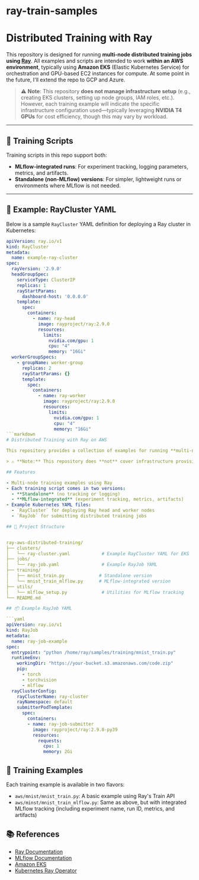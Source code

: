 # ray-train-samples
# Distributed Training with Ray

This repository is designed for running **multi-node distributed training jobs using [Ray](https://www.ray.io/)**. All examples and scripts are intended to work **within an AWS environment**, typically using **Amazon EKS** (Elastic Kubernetes Service) for orchestration and GPU-based EC2 instances for compute. At some point in the future, I'll extend the repo to GCP and Azure. 

> ⚠️ **Note**: This repository **does not manage infrastructure setup** (e.g., creating EKS clusters, setting up node groups, IAM roles, etc.). However, each training example will indicate the specific infrastructure configuration used—typically leveraging **NVIDIA T4 GPUs** for cost efficiency, though this may vary by workload.

---

## 🧪 Training Scripts

Training scripts in this repo support both:

- **MLflow-integrated runs**: For experiment tracking, logging parameters, metrics, and artifacts.
- **Standalone (non-MLflow) versions**: For simpler, lightweight runs or environments where MLflow is not needed.

---

## 📄 Example: RayCluster YAML

Below is a sample `RayCluster` YAML definition for deploying a Ray cluster in Kubernetes:

```yaml
apiVersion: ray.io/v1
kind: RayCluster
metadata:
  name: example-ray-cluster
spec:
  rayVersion: '2.9.0'
  headGroupSpec:
    serviceType: ClusterIP
    replicas: 1
    rayStartParams:
      dashboard-host: '0.0.0.0'
    template:
      spec:
        containers:
          - name: ray-head
            image: rayproject/ray:2.9.0
            resources:
              limits:
                nvidia.com/gpu: 1
                cpu: "4"
                memory: "16Gi"
  workerGroupSpecs:
    - groupName: worker-group
      replicas: 2
      rayStartParams: {}
      template:
        spec:
          containers:
            - name: ray-worker
              image: rayproject/ray:2.9.0
              resources:
                limits:
                  nvidia.com/gpu: 1
                  cpu: "4"
                  memory: "16Gi"
```markdown
# Distributed Training with Ray on AWS

This repository provides a collection of examples for running **multi-node distributed training jobs using [Ray](https://docs.ray.io/en/latest/)** within an **AWS environment**. It is intended for ML practitioners and engineers who want to scale training workloads using Kubernetes-based Ray clusters.

> ⚠️ **Note:** This repository does **not** cover infrastructure provisioning (e.g., Amazon EKS cluster setup, IAM roles, networking, etc.). It assumes that the infrastructure has already been provisioned. For each training example, the infrastructure configuration (e.g., instance type, node pool, GPU type) will be specified. Most examples use **NVIDIA T4 GPUs** for cost efficiency, but this may vary.

## Features

- Multi-node training examples using Ray
- Each training script comes in two versions:
  - **Standalone** (no tracking or logging)
  - **MLflow-integrated** (experiment tracking, metrics, artifacts)
- Example Kubernetes YAML files:
  - `RayCluster` for deploying Ray head and worker nodes
  - `RayJob` for submitting distributed training jobs

## 📁 Project Structure


ray-aws-distributed-training/
├── clusters/
│   └── ray-cluster.yaml            # Example RayCluster YAML for EKS
├── jobs/
│   └── ray-job.yaml                # Example RayJob YAML
├── training/
│   ├── mnist_train.py             # Standalone version
│   └── mnist_train_mlflow.py      # MLflow-integrated version
├── utils/
│   └── mlflow_setup.py             # Utilities for MLflow tracking
└── README.md

## 📦 Example RayJob YAML

```yaml
apiVersion: ray.io/v1
kind: RayJob
metadata:
  name: ray-job-example
spec:
  entrypoint: "python /home/ray/samples/training/mnist_train.py"
  runtimeEnv:
    workingDir: "https://your-bucket.s3.amazonaws.com/code.zip"
    pip:
      - torch
      - torchvision
      - mlflow
  rayClusterConfig:
    rayClusterName: ray-cluster
    rayNamespace: default
    submitterPodTemplate:
      spec:
        containers:
        - name: ray-job-submitter
          image: rayproject/ray:2.9.0-py39
          resources:
            requests:
              cpu: 1
              memory: 2Gi
```

## 🧪 Training Examples

Each training example is available in two flavors:

- `aws/mnist/mnist_train.py`: A basic example using Ray's Train API
- `aws/minst/mnist_train_mlflow.py`: Same as above, but with integrated MLflow tracking (including experiment name, run ID, metrics, and artifacts)

## 📚 References

- [Ray Documentation](https://docs.ray.io/en/latest/)
- [MLflow Documentation](https://mlflow.org/docs/latest/index.html)
- [Amazon EKS](https://docs.aws.amazon.com/eks/)
- [Kubernetes Ray Operator](https://docs.ray.io/en/latest/cluster/kubernetes/index.html)
```


